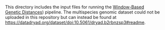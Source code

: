 This directory includes the input files for running the [Window-Based Genetic Distances](https://github.com/gsgarlata/Isolation-by-distance-within-vs-between-species/tree/main/Window-Based%20Genetic%20Distances)) pipeline. The multispecies genomic dataset could not be uploaded in this repository but can instead be found at https://datadryad.org/dataset/doi:10.5061/dryad.b2rbnzsp3#readme.

